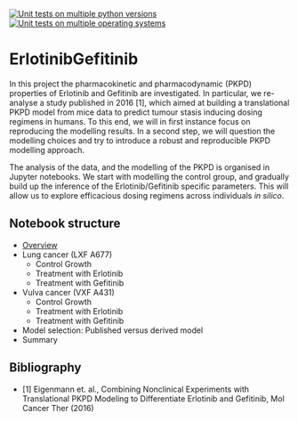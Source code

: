 [![Unit tests on multiple python versions](https://github.com/DavAug/ErlotinibGefitinib/workflows/Unit%20tests%20(python%20versions)/badge.svg)](https://github.com/DavAug/ErlotinibGefitinib/actions)
[![Unit tests on multiple operating systems](https://github.com/DavAug/ErlotinibGefitinib/workflows/Unit%20tests%20(OS%20versions)/badge.svg)](https://github.com/DavAug/ErlotinibGefitinib/actions)

# ErlotinibGefitinib

In this project the pharmacokinetic and pharmacodynamic (PKPD) properties of Erlotinib and Gefitinib are investigated. In particular, we re-analyse a study published in 2016 [1], which aimed at building a translational PKPD model from mice data to predict tumour stasis inducing dosing regimens in humans. To this end, we will in first instance focus on reproducing the modelling results. In a second step, we will question the modelling choices and try to
introduce a robust and reproducible PKPD modelling approach.

The analysis of the data, and the modelling of the PKPD is organised in Jupyter notebooks. We start with modelling the control group, 
and gradually build up the inference of the Erlotinib/Gefitinib specific parameters. This will allow us to explore efficacious dosing regimens across individuals *in silico*.

## Notebook structure

- [Overview](https://nbviewer.jupyter.org/github/DavAug/ErlotinibGefitinib/blob/master/notebooks/overview/overview.ipynb)
- Lung cancer (LXF A677)
    - Control Growth
    - Treatment with Erlotinib
    - Treatment with Gefitinib
- Vulva cancer (VXF A431)
    - Control Growth
    - Treatment with Erlotinib
    - Treatment with Gefitinib
- Model selection: Published versus derived model
- Summary
    
## Bibliography

- <a name="ref1"> [1] </a> Eigenmann et. al., Combining Nonclinical Experiments with Translational PKPD Modeling to Differentiate Erlotinib and Gefitinib, Mol Cancer Ther (2016)
